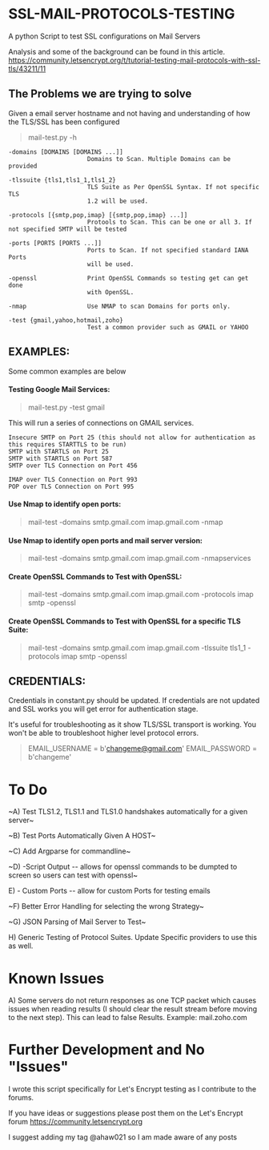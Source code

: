 # SSL-MAIL-PROTOCOLS-TESTING

A python Script to test SSL configurations on Mail Servers

Analysis and some of the background can be found in this article. https://community.letsencrypt.org/t/tutorial-testing-mail-protocols-with-ssl-tls/43211/11

## The Problems we are trying to solve

Given a email server hostname and not having and understanding of how the TLS/SSL has been configured 

>mail-test.py -h

```
-domains [DOMAINS [DOMAINS ...]]
                      Domains to Scan. Multiple Domains can be provided

-tlssuite {tls1,tls1_1,tls1_2}
                      TLS Suite as Per OpenSSL Syntax. If not specific TLS
                      1.2 will be used.

-protocols [{smtp,pop,imap} [{smtp,pop,imap} ...]]
                      Protools to Scan. This can be one or all 3. If not specified SMTP will be tested

-ports [PORTS [PORTS ...]]
                      Ports to Scan. If not specified standard IANA Ports
                      will be used.

-openssl              Print OpenSSL Commands so testing get can get done
                      with OpenSSL.

-nmap                 Use NMAP to scan Domains for ports only.

-test {gmail,yahoo,hotmail,zoho}
                      Test a common provider such as GMAIL or YAHOO

```
## EXAMPLES:

Some common examples are below

#### Testing Google Mail Services:

>mail-test.py -test gmail

This will run a series of connections on GMAIL services.
```
Insecure SMTP on Port 25 (this should not allow for authentication as this requires STARTTLS to be run)
SMTP with STARTLS on Port 25
SMTP with STARTLS on Port 587
SMTP over TLS Connection on Port 456

IMAP over TLS Connection on Port 993
POP over TLS Connection on Port 995
```
#### Use Nmap to identify open ports:

>mail-test -domains smtp.gmail.com imap.gmail.com -nmap

#### Use Nmap to identify open ports and mail server version:

>mail-test -domains smtp.gmail.com imap.gmail.com -nmapservices

#### Create OpenSSL Commands to Test with OpenSSL:

>mail-test -domains smtp.gmail.com imap.gmail.com -protocols imap smtp -openssl

#### Create OpenSSL Commands to Test with OpenSSL for a specific TLS Suite:

>mail-test -domains smtp.gmail.com imap.gmail.com -tlssuite tls1_1 -protocols imap smtp -openssl

## CREDENTIALS:

Credentials in constant.py should be updated. If credentials are not updated and SSL works you will get error for authentication stage.

It's useful for troubleshooting as it show TLS/SSL transport is working. You won't be able to troubleshoot higher level protocol errors.

> EMAIL_USERNAME = b'changeme@gmail.com'
EMAIL_PASSWORD = b'changeme'


# To Do

~A) Test TLS1.2, TLS1.1 and TLS1.0 handshakes automatically for a given server~

~B) Test Ports Automatically Given A HOST~

~C) Add Argparse for commandline~

~D) -Script Output -- allows for openssl commands to be dumpted to screen so users can test with openssl~

E) - Custom Ports -- allow for custom Ports for testing emails

~F) Better Error Handling for selecting the wrong Strategy~

~G) JSON Parsing of Mail Server to Test~

H) Generic Testing of Protocol Suites. Update Specific providers to use this as well.

# Known Issues

A) Some servers do not return responses as one TCP packet which causes issues when reading results (I should clear the result stream before moving to the next step). This can lead to false Results. Example: mail.zoho.com

# Further Development and No "Issues"

I wrote this script specifically for Let's Encrypt testing as I contribute to the forums.

If you have ideas or suggestions please post them on the Let's Encrypt forum https://community.letsencrypt.org

I suggest adding my tag @ahaw021 so I am made aware of any posts
